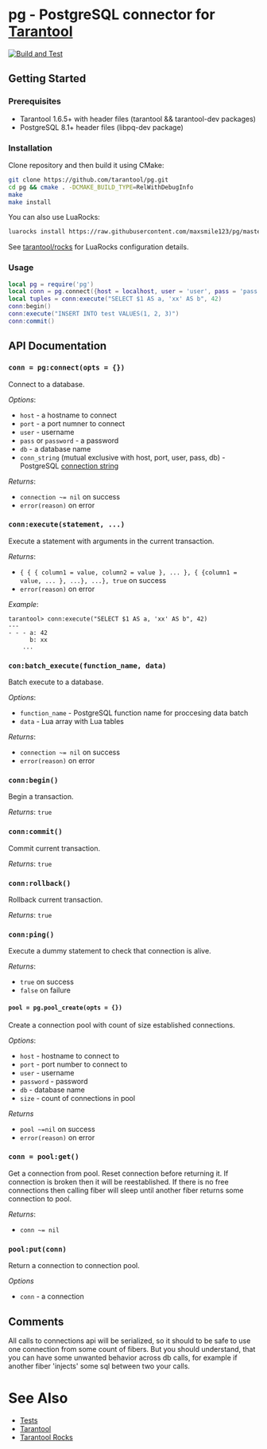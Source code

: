 # pg - PostgreSQL connector for [Tarantool][]

[![Build and Test](https://github.com/tarantool/pg/actions/workflows/test.yml/badge.svg)](https://github.com/tarantool/pg/actions/workflows/test.yml)

## Getting Started

### Prerequisites

 * Tarantool 1.6.5+ with header files (tarantool && tarantool-dev packages)
 * PostgreSQL 8.1+ header files (libpq-dev package)

### Installation

Clone repository and then build it using CMake:

``` bash
git clone https://github.com/tarantool/pg.git
cd pg && cmake . -DCMAKE_BUILD_TYPE=RelWithDebugInfo
make
make install
```

You can also use LuaRocks:

``` bash
luarocks install https://raw.githubusercontent.com/maxsmile123/pg/master/pg-scm-1.rockspec --local
```

See [tarantool/rocks][TarantoolRocks] for LuaRocks configuration details.

### Usage

``` lua
local pg = require('pg')
local conn = pg.connect({host = localhost, user = 'user', pass = 'pass', db = 'db'})
local tuples = conn:execute("SELECT $1 AS a, 'xx' AS b", 42)
conn:begin()
conn:execute("INSERT INTO test VALUES(1, 2, 3)")
conn:commit()
```

## API Documentation

### `conn = pg:connect(opts = {})`

Connect to a database.

*Options*:

 - `host` - a hostname to connect
 - `port` - a port numner to connect
 - `user` - username
 - `pass` or `password` - a password
 - `db` - a database name
 - `conn_string` (mutual exclusive with host, port, user, pass, db) - PostgreSQL
   [connection string][PQconnstring]

*Returns*:

 - `connection ~= nil` on success
 - `error(reason)` on error

### `conn:execute(statement, ...)`

Execute a statement with arguments in the current transaction.

*Returns*:
 - `{ { { column1 = value, column2 = value }, ... }, { {column1 = value, ... }, ...}, ...}, true` on success
 - `error(reason)` on error

*Example*:
```
tarantool> conn:execute("SELECT $1 AS a, 'xx' AS b", 42)
---
- - - a: 42
      b: xx
    ...
```

### `con:batch_execute(function_name, data)`

Batch execute to a database.

*Options*:

 - `function_name` - PostgreSQL function name for proccesing data batch
 - `data` - Lua array with Lua tables

*Returns*:

 - `connection ~= nil` on success
 - `error(reason)` on error

### `conn:begin()`

Begin a transaction.

*Returns*: `true`

### `conn:commit()`

Commit current transaction.

*Returns*: `true`

### `conn:rollback()`

Rollback current transaction.

*Returns*: `true`

### `conn:ping()`

Execute a dummy statement to check that connection is alive.

*Returns*:

 - `true` on success
 - `false` on failure

#### `pool = pg.pool_create(opts = {})`

Create a connection pool with count of size established connections.

*Options*:

 - `host` - hostname to connect to
 - `port` - port number to connect to
 - `user` - username
 - `password` - password
 - `db` - database name
 - `size` - count of connections in pool

*Returns*

 - `pool ~=nil` on success
 - `error(reason)` on error

### `conn = pool:get()`

Get a connection from pool. Reset connection before returning it. If connection
is broken then it will be reestablished. If there is no free connections then
calling fiber will sleep until another fiber returns some connection to pool.

*Returns*:

 - `conn ~= nil`
 
### `pool:put(conn)`

Return a connection to connection pool.

*Options*

 - `conn` - a connection

## Comments

All calls to connections api will be serialized, so it should to be safe to
use one connection from some count of fibers. But you should understand,
that you can have some unwanted behavior across db calls, for example if
another fiber 'injects' some sql between two your calls.

# See Also

 * [Tests][]
 * [Tarantool][]
 * [Tarantool Rocks][TarantoolRocks]

[Tarantool]: http://github.com/tarantool/tarantool
[Tests]: https://github.com/tarantool/pg/tree/master/test
[PQconnstring]: http://www.postgresql.org/docs/9.4/static/libpq-connect.html#LIBPQ-CONNSTRING
[TarantoolRocks]: https://github.com/tarantool/rocks
